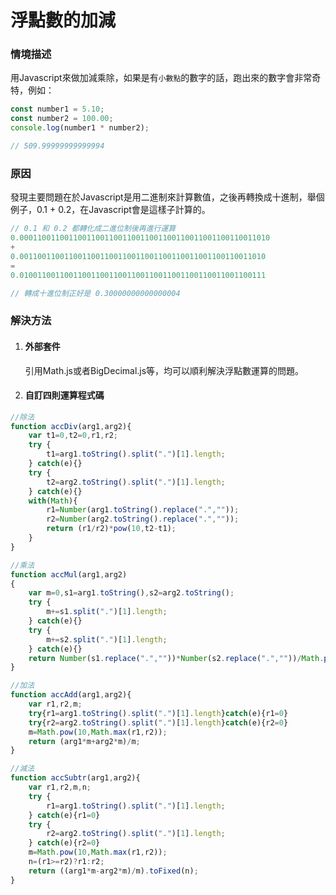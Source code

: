 # 浮點數的加減

### 情境描述

用Javascript來做加減乘除，如果是有`小數點`的數字的話，跑出來的數字會非常奇特，例如：

```javascript
const number1 = 5.10;
const number2 = 100.00;
console.log(number1 * number2);

// 509.99999999999994
```

### 原因

發現主要問題在於Javascript是用二進制來計算數值，之後再轉換成十進制，舉個例子，0.1 + 0.2，在Javascript會是這樣子計算的。

```javascript
// 0.1 和 0.2 都轉化成二進位制後再進行運算
0.00011001100110011001100110011001100110011001100110011010 
+
0.0011001100110011001100110011001100110011001100110011010 
=
0.0100110011001100110011001100110011001100110011001100111

// 轉成十進位制正好是 0.30000000000000004
```

### 解決方法

1.  #### 外部套件

    引用Math.js或者BigDecimal.js等，均可以順利解決浮點數運算的問題。
2. #### 自訂四則運算程式碼

```javascript
//除法
function accDiv(arg1,arg2){ 
    var t1=0,t2=0,r1,r2; 
    try {
        t1=arg1.toString().split(".")[1].length;
    } catch(e){} 
    try {
        t2=arg2.toString().split(".")[1].length;
    } catch(e){} 
    with(Math){ 
        r1=Number(arg1.toString().replace(".",""));
        r2=Number(arg2.toString().replace(".",""));
        return (r1/r2)*pow(10,t2-t1); 
    } 
}

//乘法
function accMul(arg1,arg2) 
{ 
    var m=0,s1=arg1.toString(),s2=arg2.toString(); 
    try {
        m+=s1.split(".")[1].length;
    } catch(e){} 
    try {
        m+=s2.split(".")[1].length;
    } catch(e){} 
    return Number(s1.replace(".",""))*Number(s2.replace(".",""))/Math.pow(10,m);
}

//加法
function accAdd(arg1,arg2){ 
    var r1,r2,m; 
    try{r1=arg1.toString().split(".")[1].length}catch(e){r1=0} 
    try{r2=arg2.toString().split(".")[1].length}catch(e){r2=0} 
    m=Math.pow(10,Math.max(r1,r2));
    return (arg1*m+arg2*m)/m;
} 

//減法
function accSubtr(arg1,arg2){
    var r1,r2,m,n;
    try {
        r1=arg1.toString().split(".")[1].length;
    } catch(e){r1=0}
    try {
        r2=arg2.toString().split(".")[1].length;
    } catch(e){r2=0}
    m=Math.pow(10,Math.max(r1,r2));
    n=(r1>=r2)?r1:r2;
    return ((arg1*m-arg2*m)/m).toFixed(n);
}
```

####


